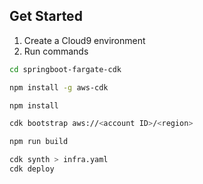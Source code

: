 ## Get Started

1. Create a Cloud9 environment
2. Run commands

```bash
cd springboot-fargate-cdk

npm install -g aws-cdk

npm install

cdk bootstrap aws://<account ID>/<region>

npm run build

cdk synth > infra.yaml
cdk deploy 

```
